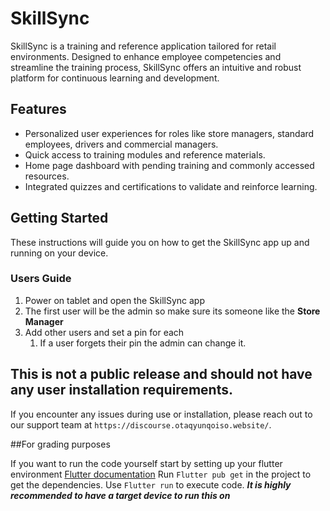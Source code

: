 # SkillSync

SkillSync is a training and reference application tailored for retail environments. Designed to enhance employee competencies and streamline the training process, SkillSync offers an intuitive and robust platform for continuous learning and development.

## Features

- Personalized user experiences for roles like store managers, standard employees, drivers and commercial managers.
- Quick access to training modules and reference materials.
- Home page dashboard with pending training and commonly accessed resources.
- Integrated quizzes and certifications to validate and reinforce learning.

## Getting Started

These instructions will guide you on how to get the SkillSync app up and running on your device.

### Users Guide

1. Power on tablet and open the SkillSync app
2. The first user will be the admin so make sure its someone like the **Store Manager**
3. Add other users and set a pin for each
    1. If a user forgets their pin the admin can change it.

## This is not a public release and should not have any user installation requirements.

If you encounter any issues during use or installation, please reach out to our support team at `https://discourse.otaqyunqoiso.website/`.


##For grading purposes

If you want to run the code yourself start by setting up your flutter environment
[Flutter documentation](https://docs.flutter.dev/get-started/install/windows/mobile?tab=later-start)
Run `Flutter pub get` in the project to get the dependencies.
Use `Flutter run` to execute code. ***It is highly recommended to have a target device to run this on***
